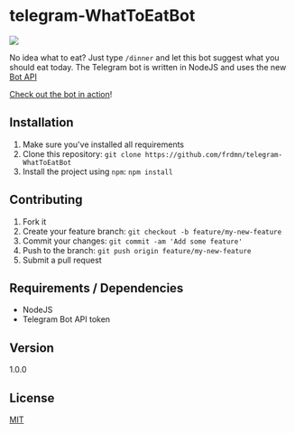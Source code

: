 # telegram-WhatToEatBot

![](http://up.frd.mn/tLkJv.png)

No idea what to eat? Just type `/dinner` and let this bot suggest what you should eat today. The Telegram bot is written in NodeJS and uses the new [Bot API](https://core.telegram.org/bots/api)

[Check out the bot in action](https://telegram.me/WhatToEatBot)!

## Installation

1. Make sure you've installed all requirements
2. Clone this repository:
  `git clone https://github.com/frdmn/telegram-WhatToEatBot`
3. Install the project using `npm`:
  `npm install`

## Contributing

1. Fork it
2. Create your feature branch: `git checkout -b feature/my-new-feature`
3. Commit your changes: `git commit -am 'Add some feature'`
4. Push to the branch: `git push origin feature/my-new-feature`
5. Submit a pull request

## Requirements / Dependencies

* NodeJS
* Telegram Bot API token

## Version

1.0.0

## License

[MIT](LICENSE)
